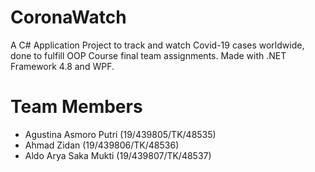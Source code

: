 # CoronaWatch

A C# Application Project to track and watch Covid-19 cases worldwide, done to fulfill OOP Course final team assignments. Made with .NET Framework 4.8 and WPF.

# Team Members
* Agustina Asmoro Putri (19/439805/TK/48535)
* Ahmad Zidan (19/439806/TK/48536)
* Aldo Arya Saka Mukti (19/439807/TK/48537)